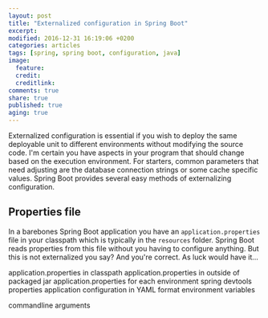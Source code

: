 ```yaml
---
layout: post
title: "Externalized configuration in Spring Boot"
excerpt:
modified: 2016-12-31 16:19:06 +0200
categories: articles
tags: [spring, spring boot, configuration, java]
image:
  feature:
  credit:
  creditlink:
comments: true
share: true
published: true
aging: true
---
```


Externalized configuration is essential if you wish to deploy the same deployable unit to different environments without modifying the source code. I'm certain you have aspects in your program that should change based on the execution environment. For starters, common parameters that need adjusting are the database connection strings or some cache specific values. Spring Boot provides several easy methods of externalizing configuration.

## Properties file

In a barebones Spring Boot application you have an `application.properties` file in your classpath which is typically in the `resources` folder. Spring Boot reads properties from this file without you having to configure anything. But this is not externalized you say? And you're correct. As luck would have it...

application.properties in classpath
application.properties in outside of packaged jar
application.properties for each environment
spring devtools properties
application configuration in YAML format
environment variables

commandline arguments
